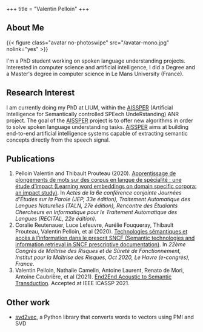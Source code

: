 +++
title = "Valentin Pelloin"
+++

## About Me

{{< figure class="avatar no-photoswipe" src="/avatar-mono.jpg" nolink="yes" >}}

I'm a PhD student working on spoken language understanding projects.
Interested in computer science and artificial intelligence, I did a Degree and a Master's degree in computer science in Le Mans University (France).


## Research Interest

I am currently doing my PhD at LIUM, within the [AISSPER](https://aissper.univ-avignon.fr) (Artificial Intelligence for Semantically controlled SPEech UndeRstanding) ANR project. The goal of the [AISSPER](https://aissper.univ-avignon.fr) project is to offer new algorithms in order to solve spoken language understanding tasks. [AISSPER](https://aissper.univ-avignon.fr) aims at building end-to-end artificial intelligence systems capable of extracting semantic concepts directly from the speech signal.

## Publications

1. Pelloin Valentin and Thibault Prouteau (2020). [Apprentissage de plongements de mots sur des corpus en langue de spécialité : une étude d’impact (Learning word embeddings on domain specific corpora: an impact study)](https://www.aclweb.org/anthology/2020.jeptalnrecital-recital.13.pdf). In *Actes de la 6e conférence conjointe Journées d'Études sur la Parole (JEP, 33e édition), Traitement Automatique des Langues Naturelles (TALN, 27e édition), Rencontre des Étudiants Chercheurs en Informatique pour le Traitement Automatique des Langues (RECITAL, 22e édition).*
2. Coralie Reutenauer, Luce Lefeuvre, Aurélie Fouqueray, Thibault Prouteau, Valentin Pelloin, et al (2020). [Technologies sémantiques et accès à l’information dans le prescrit SNCF (Semantic technologies and information retrieval in SNCF prescriptive documentation)](https://hal.archives-ouvertes.fr/hal-03138466v1). In *22ème Congrès de Maîtrise des Risques et de Sûreté de Fonctionnement, Institut pour la Maîtrise des Risques, Oct 2020, Le Havre (e-congrès), France.*
3. Valentin Pelloin, Nathalie Camelin, Antoine Laurent, Renato de Mori, Antoine Caubrière, et al (2021). [End2End Acoustic to Semantic Transduction](https://arxiv.org/abs/2102.01013). Accepted at IEEE ICASSP 2021.

## Other work

- [svd2vec](https://github.com/valentinp72/svd2vec), a Python library that converts words to vectors using PMI and SVD


